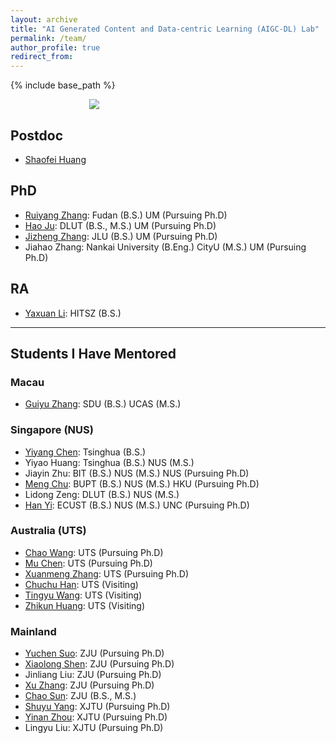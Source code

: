 ```yaml
---
layout: archive
title: "AI Generated Content and Data-centric Learning (AIGC-DL) Lab"
permalink: /team/
author_profile: true
redirect_from:
---
```


{% include base_path %}

<div style="text-align: center;">
  <img src="https://zdzheng.xyz/resource-img/lab-logo.webp" style="max-width: 50%; height: auto; display: block; margin: 0 auto;">
</div>

## Postdoc
- [Shaofei Huang](https://spyflying.github.io/)


## PhD

- [Ruiyang Zhang](https://ruiyang-061x.github.io/): Fudan (B.S.) UM (Pursuing Ph.D)
- [Hao Ju](https://haodot.github.io/): DLUT (B.S., M.S.) UM (Pursuing Ph.D)
- [Jizheng Zhang](https://www.jizhengzhang.top/): JLU (B.S.) UM (Pursuing Ph.D)
- Jiahao Zhang: Nankai University (B.Eng.) CityU (M.S.) UM (Pursuing Ph.D)

## RA
- [Yaxuan Li](https://scholar.google.com/citations?user=myfuA38AAAAJ): HITSZ (B.S.)


<hr> 

## Students I Have Mentored

### Macau  
- [Guiyu Zhang](https://www.zdzheng.xyz/authors/Guiyu-Zhang): SDU (B.S.) UCAS (M.S.)

### Singapore (NUS)

- [Yiyang Chen](https://zdzheng.xyz/authors/Yiyang-Chen): Tsinghua (B.S.) 
- Yiyao Huang: Tsinghua (B.S.) NUS (M.S.)
- Jiayin Zhu: BIT (B.S.) NUS (M.S.) NUS (Pursuing Ph.D)
- [Meng Chu](https://zdzheng.xyz/authors/Meng-Chu): BUPT (B.S.) NUS (M.S.) HKU (Pursuing Ph.D)
- Lidong Zeng: DLUT (B.S.) NUS (M.S.)
- [Han Yi](https://texaser.github.io/): ECUST (B.S.) NUS (M.S.) UNC (Pursuing Ph.D)

### Australia (UTS)
- [Chao Wang](https://zdzheng.xyz/authors/Chao-Wang): UTS (Pursuing Ph.D)
- [Mu Chen](https://zdzheng.xyz/authors/Mu-Chen): UTS (Pursuing Ph.D)
- [Xuanmeng Zhang](https://zdzheng.xyz/authors/Xuanmeng-Zhang): UTS (Pursuing Ph.D)
- [Chuchu Han](https://www.zdzheng.xyz/authors/Chuchu-Han): UTS (Visiting)
- [Tingyu Wang](https://www.zdzheng.xyz/authors/Tingyu-Wang): UTS (Visiting)
- [Zhikun Huang](https://zdzheng.xyz/authors/Zhikun-Huang): UTS (Visiting)

### Mainland
- [Yuchen Suo](https://zdzheng.xyz/authors/Yucheng-Suo): ZJU (Pursuing Ph.D)
- [Xiaolong Shen](https://zdzheng.xyz/authors/Xiaolong-Shen): ZJU (Pursuing Ph.D)
- Jinliang Liu: ZJU (Pursuing Ph.D)
- [Xu Zhang](https://www.zdzheng.xyz/authors/Xu-Zhang): ZJU (Pursuing Ph.D)
- [Chao Sun](https://zdzheng.xyz/authors/Chao-Sun): ZJU (B.S., M.S.)
- [Shuyu Yang](https://zdzheng.xyz/authors/Shuyu-Yang): XJTU (Pursuing Ph.D)
- [Yinan Zhou](https://zdzheng.xyz/authors/Yinan-Zhou): XJTU (Pursuing Ph.D)
- Lingyu Liu: XJTU (Pursuing Ph.D)
